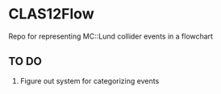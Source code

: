# CLAS12Flow
Repo for representing MC::Lund collider events in a flowchart
## TO DO
1. Figure out system for categorizing events